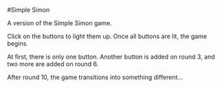 #Simple Simon

A version of the Simple Simon game.

Click on the buttons to light them up. Once all buttons are lit, the game begins.

At first, there is only one button. Another button is added on round 3, and two more are added on round 6.

After round 10, the game transitions into something different...